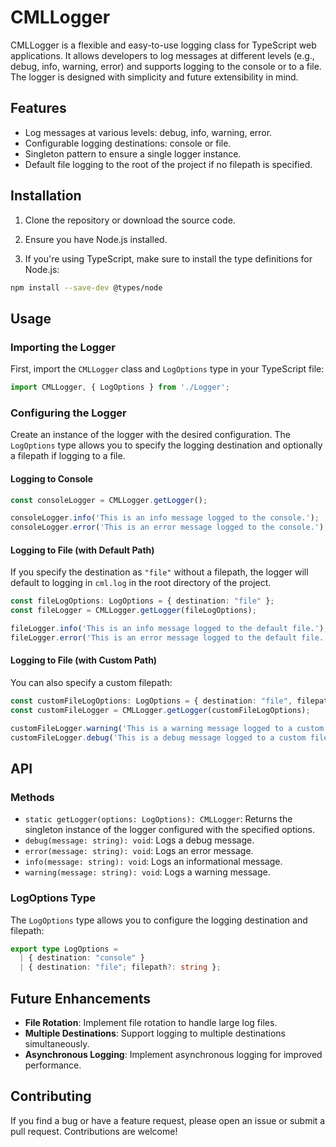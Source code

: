 # CMLLogger

CMLLogger is a flexible and easy-to-use logging class for TypeScript web applications. It allows developers to log messages at different levels (e.g., debug, info, warning, error) and supports logging to the console or to a file. The logger is designed with simplicity and future extensibility in mind.

## Features

- Log messages at various levels: debug, info, warning, error.
- Configurable logging destinations: console or file.
- Singleton pattern to ensure a single logger instance.
- Default file logging to the root of the project if no filepath is specified.

## Installation

1. Clone the repository or download the source code.
2. Ensure you have Node.js installed.

3. If you're using TypeScript, make sure to install the type definitions for Node.js:

```bash
npm install --save-dev @types/node
```

## Usage

### Importing the Logger

First, import the `CMLLogger` class and `LogOptions` type in your TypeScript file:

```typescript
import CMLLogger, { LogOptions } from './Logger';
```

### Configuring the Logger

Create an instance of the logger with the desired configuration. The `LogOptions` type allows you to specify the logging destination and optionally a filepath if logging to a file.

#### Logging to Console

```typescript
const consoleLogger = CMLLogger.getLogger();

consoleLogger.info('This is an info message logged to the console.');
consoleLogger.error('This is an error message logged to the console.');
```

#### Logging to File (with Default Path)

If you specify the destination as `"file"` without a filepath, the logger will default to logging in `cml.log` in the root directory of the project.

```typescript
const fileLogOptions: LogOptions = { destination: "file" };
const fileLogger = CMLLogger.getLogger(fileLogOptions);

fileLogger.info('This is an info message logged to the default file.');
fileLogger.error('This is an error message logged to the default file.');
```

#### Logging to File (with Custom Path)

You can also specify a custom filepath:

```typescript
const customFileLogOptions: LogOptions = { destination: "file", filepath: "mycustomlog.log" };
const customFileLogger = CMLLogger.getLogger(customFileLogOptions);

customFileLogger.warning('This is a warning message logged to a custom file.');
customFileLogger.debug('This is a debug message logged to a custom file.');
```

## API

### Methods

- `static getLogger(options: LogOptions): CMLLogger`: Returns the singleton instance of the logger configured with the specified options.
- `debug(message: string): void`: Logs a debug message.
- `error(message: string): void`: Logs an error message.
- `info(message: string): void`: Logs an informational message.
- `warning(message: string): void`: Logs a warning message.

### LogOptions Type

The `LogOptions` type allows you to configure the logging destination and filepath:

```typescript
export type LogOptions = 
  | { destination: "console" }
  | { destination: "file"; filepath?: string };
```

## Future Enhancements

- **File Rotation**: Implement file rotation to handle large log files.
- **Multiple Destinations**: Support logging to multiple destinations simultaneously.
- **Asynchronous Logging**: Implement asynchronous logging for improved performance.

## Contributing

If you find a bug or have a feature request, please open an issue or submit a pull request. Contributions are welcome!